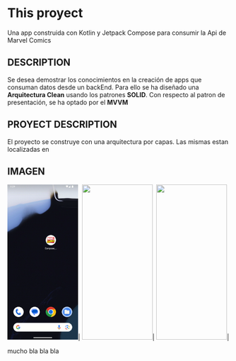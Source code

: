 # This proyect 

Una app construida con Kotlin y Jetpack Compose para consumir la Api de Marvel Comics

## DESCRIPTION
Se desea demostrar los conocimientos en la creación de apps que consuman datos desde un backEnd. Para ello se ha diseñado una **Arquitectura Clean** usando los patrones **SOLID**.
Con respecto al patron de presentación, se ha optado por el  **MVVM**


## PROYECT DESCRIPTION
El proyecto se construye con una arquitectura por capas. Las mismas estan localizadas en 

## IMAGEN
<img src="https://github.com/jorgesanme/Compose_Marvel_Api/blob/main/images/open.gif" width="160" height="350" />|
<img src="https://github.com/jorgesanme/Compose_Marvel_Api/blob/main/images/segundo.gif" width="160" height="350" />|
<img src="https://github.com/jorgesanme/Compose_Marvel_Api/blob/main/images/detalles.gif" width="160" height="350" />|

mucho bla bla bla

